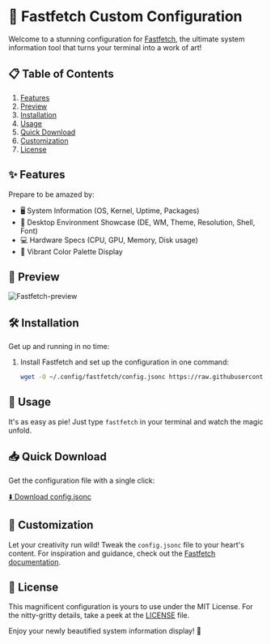 # 🚀 Fastfetch Custom Configuration

Welcome to a stunning configuration for [Fastfetch](https://github.com/fastfetch-cli/fastfetch), the ultimate system information tool that turns your terminal into a work of art!

## 📋 Table of Contents

1. [Features](#-features)
2. [Preview](#-preview)
3. [Installation](#️-installation)
4. [Usage](#-usage)
5. [Quick Download](#-quick-download)
6. [Customization](#-customization)
7. [License](#-license)

## ✨ Features

Prepare to be amazed by:

- 🖥️ System Information (OS, Kernel, Uptime, Packages)
- 🎨 Desktop Environment Showcase (DE, WM, Theme, Resolution, Shell, Font)
- 💻 Hardware Specs (CPU, GPU, Memory, Disk usage)
- 🌈 Vibrant Color Palette Display

## 👀 Preview

![Fastfetch-preview](https://github.com/user-attachments/assets/f249aabf-6850-4c45-938e-2a364c64b5ea)

## 🛠️ Installation

Get up and running in no time:

1. Install Fastfetch and set up the configuration in one command:
   ```bash
   wget -O ~/.config/fastfetch/config.jsonc https://raw.githubusercontent.com/yourusername/your-repo-name/main/config.jsonc
   ```

## 🚀 Usage

It's as easy as pie! Just type `fastfetch` in your terminal and watch the magic unfold.

## 📥 Quick Download

Get the configuration file with a single click:

[⬇️ Download config.jsonc](https://raw.githubusercontent.com/dacrab/fastfetch-config/main/config.jsonc)

## 🎨 Customization

Let your creativity run wild! Tweak the `config.jsonc` file to your heart's content. For inspiration and guidance, check out the [Fastfetch documentation](https://github.com/fastfetch-cli/fastfetch/wiki/Configuration).

## 📜 License

This magnificent configuration is yours to use under the MIT License. For the nitty-gritty details, take a peek at the [LICENSE](LICENSE) file.

Enjoy your newly beautified system information display! 🎉
